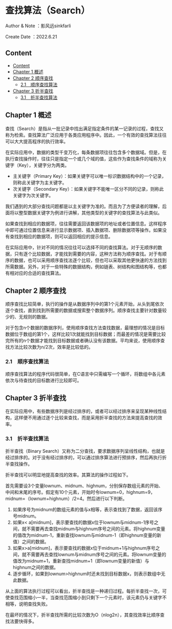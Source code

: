 # 查找算法（Search）
Author & Note ：影风远sinkfarli

Create Date ：2022.6.21

## Content
- [Content](#content)
- [Chapter 1 概述](#chapter-1-概述)
- [Chapter 2 顺序查找](#chapter-2-顺序查找)
  - [2.1　顺序查找算法](#21顺序查找算法)
- [Chapter 3 折半查找](#chapter-3-折半查找)
  - [3.1　折半查找算法](#31折半查找算法)

## Chapter 1 概述
查找（Search）是指从一批记录中找出满足指定条件的某一记录的过程，查找又称为检索。查找算法广泛应用于各类应用程序中。因此，一个有效的查找算法往往可以大大提高程序的执行效率。

在实际应用中，数据的类型千变万化，每条数据项往往包含多个数据域。但是，在执行查找操作时，往往只是指定一个或几个域的值，这些作为查找条件的域称为关键字（Key），关键字分为两类。
- 主关键字（Primary Key）：如果关键字可以唯一标识数据结构中的一个记录，则称此关键字为主关键字。
- 次关键字（Secondary Key）：如果关键字不能唯一区分不同的记录，则称此关键字为次关键字。

我们遇到的大部分查找问题都是以主关键字为准的。而且为了方便读者的理解，后面将以整型数据关键字为例进行讲解，其他类型的关键字的查找算法与此类似。

如果查找到相应的数据项，往往需要返回该数据项的地址或者位置信息。这样程序中即可通过位置信息来进行显示数据项、插入数据项、删除数据项等操作。如果没有查找到相应的数据项，则可以返回相应的提示信息。

在实际应用中，针对不同的情况往往可以选择不同的查找算法。对于无顺序的数据，只有逐个比较数据，才能找到需要的内容，这种方法称为顺序查找。对于有顺序的数据，也可以采用顺序查找法逐个比较，但也可以采取其他更快速的方法找到所需数据。另外，对于一些特殊的数据结构，例如链表、树结构和图结构等，也都有相对应的合适的查找算法。



## Chapter 2 顺序查找
顺序查找比较简单，执行的操作是从数据序列中的第1个元素开始，从头到尾依次逐个查找，直到找到所需要的数据或搜索整个数据序列。顺序查找主要针对数量较少的、无规则的数据。

对于包含n个数据的数据序列，使用顺序查找方法查找数据，最理想的情况是目标数据位于数组的第1个，这样比较1次就能找到目标数据；而最差的情况是需要比较完所有的n个数据才能找到目标数据或者确认没有该数据。平均来说，使用顺序查找方法比较次数为n/2次，效率是比较低的。

### 2.1　顺序查找算法
顺序查找算法的程序代码很简单，在C语言中只需编写一个循环，将数组中各元素依次与待查找的目标数进行比较即可。



## Chapter 3 折半查找
在实际应用中，有些数据序列是经过排序的，或者可以经过排序来呈现某种线性结构，这样便不用通过逐个比较来查找，而是采用折半查找的方法来提高查找的效率。

### 3.1　折半查找算法
折半查找（Binary Search）又称为二分查找，要求数据序列呈线性结构，也就是经过排序的。对于没有经过排序的，可以通过排序算法进行预排序，然后再执行折半查找操作。

折半查找可以明显地提高查找的效率。其算法的操作过程如下。

首先需要设3个变量lownum、midnum、highnum，分别保存数组元素的开始、中间和末尾的序号。假定有10个元素，开始时令lownum=0，highnum=9，midnum=（lownum+highnum）/2=4。然后进行以下判断。
1. 如果序号为midnum的数组元素的值与x相等，表示查找到了数据，返回该序号midnum。
2. 如果x< a[midnum]，表示要查找的数据x位于lownum与midnum-1序号之间，就不需要再去查找midnum与highnum序号之间的元素。将highnum变量的值改为midnum-1，重新查找lownum与midnum-1（即highnum变量的新值）之间的数据。
3. 如果x>a[midnum]，表示要查找的数据x位于midnum+1与highnum序号之间，就不需要再去查找lownum与midnum序号之间的元素。将lownum变量的值改为midnum+1，重新查找midnum+1（即lownum变量的新值）与highnum之间的数据。
4. 逐步循环，如果到lownum>highnum时还未找到目标数据x，则表示数组中无此数据。
   
从上面的算法执行过程可以看出，折半查找是一种递归过程。每折半查找一次，可使查找范围缩小一半，当查找范围缩小到只剩下一个元素时，该元素仍与关键字不相等，说明查找失败。

在最坏的情况下，折半查找所需的比较次数为O（nlog2n），其查找效率比顺序查找法要快得多。